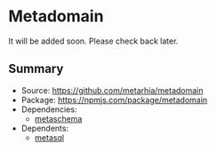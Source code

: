 # Metadomain

It will be added soon.
Please check back later.

## Summary

- Source: <https://github.com/metarhia/metadomain>
- Package: <https://npmjs.com/package/metadomain>
- Dependencies:
  - [metaschema](./metaschema.md)
- Dependents:
  - [metasql](./metasql.md)
